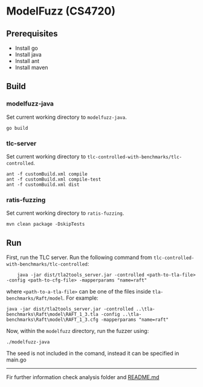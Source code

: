 # ModelFuzz (CS4720)

## Prerequisites
- Install go
- Install java
- Install ant
- Install maven

## Build

### modelfuzz-java
Set current working directory to `modelfuzz-java`.
``` shell
go build
```

### tlc-server
Set current working directory to `tlc-controlled-with-benchmarks/tlc-controlled`.
``` shell
ant -f customBuild.xml compile
ant -f customBuild.xml compile-test
ant -f customBuild.xml dist
```

### ratis-fuzzing
Set current working directory to `ratis-fuzzing`.
``` shell
mvn clean package -DskipTests
```

## Run
First, run the TLC server. Run the following command from `tlc-controlled-with-benchmarks/tlc-controlled`:
``` shell
    java -jar dist/tla2tools_server.jar -controlled <path-to-tla-file> -config <path-to-cfg-file> -mapperparams "name=raft"
```
where `<path-to-a-tla-file>` can be one of the files inside `tla-benchmarks/Raft/model`. For example:
``` shell
java -jar dist/tla2tools_server.jar -controlled ..\tla-benchmarks\Raft\model\RAFT_1_3.tla -config ..\tla-benchmarks\Raft\model\RAFT_1_3.cfg -mapperparams "name=raft"
```

Now, within the `modelfuzz` directory, run the fuzzer using:
``` shell
./modelfuzz-java
```
The seed is not included in the comand, instead it can be specified in main.go

----
Fir further information check analysis folder and [README.md](https://github.com/GijsMargadant/modelfuzz-ratis/blob/main/analysis/README.md)
